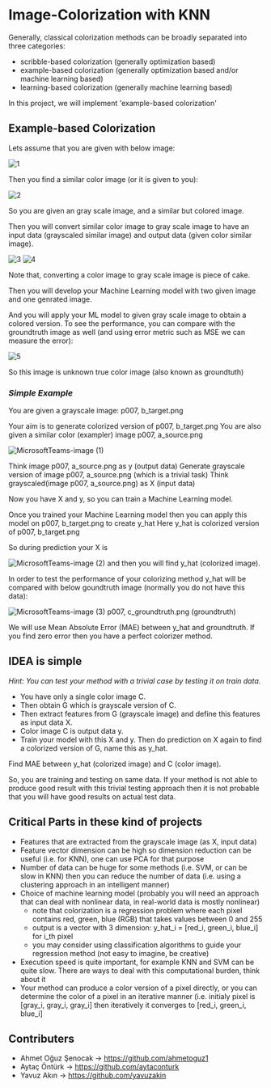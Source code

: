 # Image-Colorization with KNN
Generally, classical colorization methods can be broadly separated into three categories:

- scribble-based colorization  (generally optimization based)
- example-based colorization  (generally optimization based and/or machine learning based)
- learning-based colorization  (generally machine learning based)

In this project, we will implement 'example-based colorization'

## Example-based Colorization

Lets assume that you are given with below image:

![1](https://user-images.githubusercontent.com/43930582/108631360-aa7bbc00-747a-11eb-811f-2ccf7e2ef82d.png)

Then you find a similar color image (or it is given to you):

![2](https://user-images.githubusercontent.com/43930582/108631476-1e1dc900-747b-11eb-9ae1-96a48f42c973.png)

So you are given an gray scale image, and a similar but colored image.
    
Then you will convert similar color image to gray scale image to have an input data (grayscaled similar image) and output data (given color similar image).

![3](https://user-images.githubusercontent.com/43930582/108631527-5fae7400-747b-11eb-8c57-e456f6fb6ac5.png) 
![4](https://user-images.githubusercontent.com/43930582/108631528-6210ce00-747b-11eb-8cd1-f873db59ea7e.png)

Note that, converting a color image to gray scale image is piece of cake.

Then you will develop your Machine Learning model with two given image and one genrated image.

And you will apply your ML model to given gray scale image to obtain a colored version. To see the performance, you can compare with the groundtruth image as well (and using error metric such as MSE we can measure the error):

![5](https://user-images.githubusercontent.com/43930582/108631530-64732800-747b-11eb-93b2-12e6bbd61126.png)

So this image is unknown true color image (also known as groundtuth)

### _Simple Example_

You are given a grayscale image: p007, b_target.png

Your aim is to generate colorized version of p007, b_target.png
You are also given a similar color (exampler) image p007, a_source.png

![MicrosoftTeams-image (1)](https://user-images.githubusercontent.com/43930582/108631758-7608ff80-747c-11eb-9ee4-2554c9052ab1.png)

Think image p007, a_source.png as y (output data)
Generate grayscale version of image p007, a_source.png  (which is a trivial task)
Think grayscaled(image p007, a_source.png) as X (input data)

Now you have X and y, so you can train a Machine Learning model.

Once you trained your Machine Learning model then you can apply this model on p007, b_target.png to create y_hat
Here y_hat is colorized version of p007, b_target.png

So during prediction your X is

![MicrosoftTeams-image (2)](https://user-images.githubusercontent.com/43930582/108631760-773a2c80-747c-11eb-9de4-a09e93606589.png) 
and then you will find y_hat (colorized image).


In order to test the performance of your colorizing method y_hat will be compared with below goundtruth image (normally you do not have this data):

![MicrosoftTeams-image (3)](https://user-images.githubusercontent.com/43930582/108631761-786b5980-747c-11eb-86a0-d4fe02a2fe01.png)
p007, c_groundtruth.png (groundtruth)

We will use Mean Absolute Error (MAE) between y_hat and groundtruth. If you find zero error then you have a perfect colorizer method.

## IDEA is simple

_Hint: You can test your method with a trivial case by testing it on train data._

- You have only a single color image C.
- Then obtain G which is grayscale version of C.
- Then extract features from G (grayscale image) and define this features as input data X.
- Color image C is output data y.
- Train your model with this X and y.  Then do prediction on X again to find a colorized version of G, name this as y_hat.

Find MAE between y_hat (colorized image) and C (color image).

So, you are training and testing on same data. If your method is not able to produce good result with this trivial testing approach then it is not probable that you will have good results on actual test data.

## Critical Parts in these kind of projects

- Features that are extracted from the grayscale image (as X, input data) 
- Feature vector dimension can be high so dimension reduction can be useful (i.e. for KNN), one can use PCA for that purpose
- Number of data can be huge for some methods (i.e. SVM, or can be slow in KNN) then you can reduce the number of data (i.e. using a clustering approach in an intelligent manner)
- Choice of machine learning model (probably you will need an approach that can deal with nonlinear data, in real-world data is mostly nonlinear)
	- note that colorization is a regression problem where each pixel contains red, green, blue (RGB) that takes values between 0 and 255
	- output is a vector with 3 dimension:  y_hat_i = [red_i, green_i, blue_i]  for i_th pixel
	- you may consider using classification algorithms to guide your regression method (not easy to imagine, be creative)
- Execution speed is quite important, for example KNN and SVM can be quite slow. There are ways to deal with this computational burden, think about it
- Your method can produce a color version of a pixel directly, or you can determine the color of a pixel in an iterative manner (i.e. initialy pixel is [gray_i, gray_i, gray_i] then iteratively it converges to [red_i, green_i, blue_i]

## Contributers

- Ahmet Oğuz Şenocak -> https://github.com/ahmetoguz1
- Aytaç Öntürk -> https://github.com/aytaconturk
- Yavuz Akın -> https://github.com/yavuzakin
